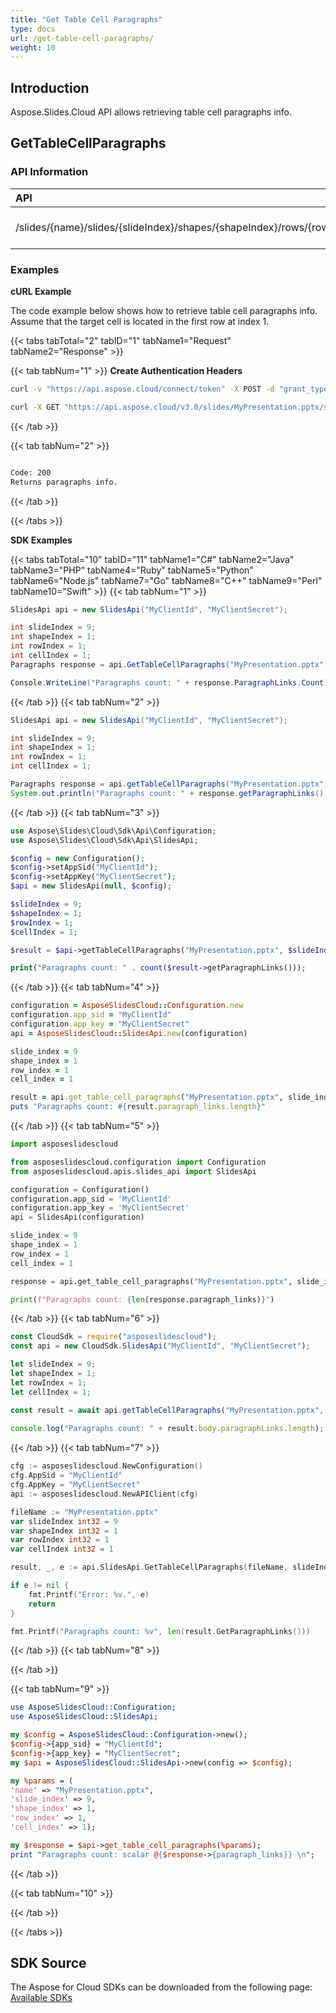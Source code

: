 ```yaml
---
title: "Get Table Cell Paragraphs"
type: docs
url: /get-table-cell-paragraphs/
weight: 10
---
```

## **Introduction**
Aspose.Slides.Cloud API allows retrieving table cell paragraphs info.
## **GetTableCellParagraphs**
### **API Information**
|**API**|**Type**|**Description**|**Resource**|
| :- | :- | :- | :- |
/slides/{name}/slides/{slideIndex}/shapes/{shapeIndex}/rows/{rowIndex}/cells/{cellIndex}/paragraphs|GET|Returns paragraph info|[GetTableCellParagraphs](#)
### **Examples**
**cURL Example**

The code example below shows how to retrieve table cell paragraphs info. Assume that the target cell is located in the first row at index 1.

{{< tabs tabTotal="2" tabID="1" tabName1="Request" tabName2="Response" >}}

{{< tab tabNum="1" >}}
**Create Authentication Headers**
```sh
curl -v "https://api.aspose.cloud/connect/token" -X POST -d "grant_type=client_credentials&client_id=XXXX&client_secret=XXXX-XX" -H "Content-Type: application/x-www-form-urlencoded" -H "Accept: application/json"
```

```sh
curl -X GET "https://api.aspose.cloud/v3.0/slides/MyPresentation.pptx/slides/9/shapes/1/rows/1/cells/1/paragraphs" -H "Authorization: Bearer [Access Token]"
```

{{< /tab >}}

{{< tab tabNum="2" >}}
```sh

Code: 200
Returns paragraphs info.

```
{{< /tab >}}

{{< /tabs >}}

**SDK Examples**

{{< tabs tabTotal="10" tabID="11" tabName1="C#" tabName2="Java" tabName3="PHP" tabName4="Ruby" tabName5="Python" tabName6="Node.js" tabName7="Go" tabName8="C++" tabName9="Perl" tabName10="Swift" >}}
{{< tab tabNum="1" >}}

```csharp
SlidesApi api = new SlidesApi("MyClientId", "MyClientSecret");

int slideIndex = 9;
int shapeIndex = 1;
int rowIndex = 1;
int cellIndex = 1;       
Paragraphs response = api.GetTableCellParagraphs("MyPresentation.pptx", slideIndex, shapeIndex, rowIndex, cellIndex);

Console.WriteLine("Paragraphs count: " + response.ParagraphLinks.Count);
```

{{< /tab >}}
{{< tab tabNum="2" >}}

```java
SlidesApi api = new SlidesApi("MyClientId", "MyClientSecret");

int slideIndex = 9;
int shapeIndex = 1;
int rowIndex = 1;
int cellIndex = 1;

Paragraphs response = api.getTableCellParagraphs("MyPresentation.pptx", slideIndex, shapeIndex, rowIndex, cellIndex, null, null, null);
System.out.println("Paragraphs count: " + response.getParagraphLinks().size());
```
{{< /tab >}}
{{< tab tabNum="3" >}}

```php
use Aspose\Slides\Cloud\Sdk\Api\Configuration;
use Aspose\Slides\Cloud\Sdk\Api\SlidesApi;

$config = new Configuration();
$config->setAppSid("MyClientId");
$config->setAppKey("MyClientSecret");
$api = new SlidesApi(null, $config);

$slideIndex = 9;
$shapeIndex = 1;
$rowIndex = 1;
$cellIndex = 1;

$result = $api->getTableCellParagraphs("MyPresentation.pptx", $slideIndex, $shapeIndex, $rowIndex, $cellIndex);

print("Paragraphs count: " . count($result->getParagraphLinks()));
```

{{< /tab >}}
{{< tab tabNum="4" >}}

```ruby
configuration = AsposeSlidesCloud::Configuration.new
configuration.app_sid = "MyClientId"
configuration.app_key = "MyClientSecret"
api = AsposeSlidesCloud::SlidesApi.new(configuration)

slide_index = 9
shape_index = 1
row_index = 1
cell_index = 1

result = api.get_table_cell_paragraphs("MyPresentation.pptx", slide_index, shape_index, row_index, cell_index)
puts "Paragraphs count: #{result.paragraph_links.length}"
```

{{< /tab >}}
{{< tab tabNum="5" >}}

```python
import asposeslidescloud

from asposeslidescloud.configuration import Configuration
from asposeslidescloud.apis.slides_api import SlidesApi

configuration = Configuration()
configuration.app_sid = 'MyClientId'
configuration.app_key = 'MyClientSecret'
api = SlidesApi(configuration)

slide_index = 9
shape_index = 1
row_index = 1
cell_index = 1

response = api.get_table_cell_paragraphs("MyPresentation.pptx", slide_index, shape_index, row_index, cell_index)

print(f"Paragraphs count: {len(response.paragraph_links)}")
```

{{< /tab >}}
{{< tab tabNum="6" >}}

```javascript
const CloudSdk = require("asposeslidescloud");
const api = new CloudSdk.SlidesApi("MyClientId", "MyClientSecret");

let slideIndex = 9;
let shapeIndex = 1;
let rowIndex = 1;
let cellIndex = 1;

const result = await api.getTableCellParagraphs("MyPresentation.pptx", slideIndex, shapeIndex, rowIndex, cellIndex);
            
console.log("Paragraphs count: " + result.body.paragraphLinks.length);
```
{{< /tab >}}
{{< tab tabNum="7" >}}

```go
cfg := asposeslidescloud.NewConfiguration()
cfg.AppSid = "MyClientId"
cfg.AppKey = "MyClientSecret"
api := asposeslidescloud.NewAPIClient(cfg)

fileName := "MyPresentation.pptx"
var slideIndex int32 = 9
var shapeIndex int32 = 1
var rowIndex int32 = 1
var cellIndex int32 = 1

result, _, e := api.SlidesApi.GetTableCellParagraphs(fileName, slideIndex, shapeIndex, rowIndex, cellIndex, "", "", "")

if e != nil {
    fmt.Printf("Error: %v.", e)
    return
}

fmt.Printf("Paragraphs count: %v", len(result.GetParagraphLinks()))
```

{{< /tab >}}
{{< tab tabNum="8" >}}

{{< /tab >}}

{{< tab tabNum="9" >}}

```perl
use AsposeSlidesCloud::Configuration;
use AsposeSlidesCloud::SlidesApi;

my $config = AsposeSlidesCloud::Configuration->new();
$config->{app_sid} = "MyClientId";
$config->{app_key} = "MyClientSecret";
my $api = AsposeSlidesCloud::SlidesApi->new(config => $config);

my %params = (
'name' => "MyPresentation.pptx", 
'slide_index' => 9,
'shape_index' => 1,
'row_index' => 1,
'cell_index' => 1);

my $response = $api->get_table_cell_paragraphs(%params);
print "Paragraphs count: scalar @{$response->{paragraph_links}} \n";
```

{{< /tab >}}

{{< tab tabNum="10" >}}

{{< /tab >}}

{{< /tabs >}}
## **SDK Source**

The Aspose for Cloud SDKs can be downloaded from the following page: [Available SDKs](/slides/available-sdks/)
